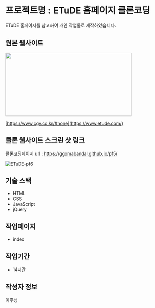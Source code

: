 # 프로젝트명 : ETuDE 홈페이지 클론코딩
ETuDE 홈페이지를 참고하여 개인 작업물로 제작하였습니다.

## 원본 웹사이트
<img src="https://github.com/Ggomabandal/pf6/assets/142555219/76dfd00a-0c99-4a40-9d59-54c8340c74c8.png" width="400" height="200"/>

[https://www.cgv.co.kr/#none](https://www.etude.com/)

## 클론 웹사이트 스크린 샷 링크
클론코딩페이지 url : https://ggomabandal.github.io/pf5/

![ETuDE-pf6](https://github.com/Ggomabandal/pf6/assets/142555219/ac41a5ea-f66c-4f4d-bb1f-960cb246b476)

## 기술 스택
- HTML
- CSS
- JavaScript
- jQuery

## 작업페이지
- index

## 작업기간
- 14시간

## 작성자 정보
이주성
